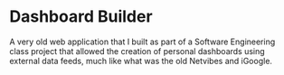 # Dashboard Builder
A very old web application that I built as part of a Software Engineering class project that allowed the creation of personal dashboards using external data feeds, much like what was the old Netvibes and iGoogle.
